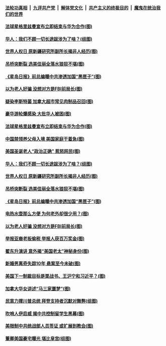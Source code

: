####  [法轮功真相](../../../../basic/blob/master/README.md?t=12111231) &nbsp;|&nbsp; [九评共产党](../../../../9ping.md/blob/master/README.md?t=12111231) &nbsp;|&nbsp; [解体党文化](../../../../jtdwh.md/blob/master/README.md?t=12111231)  &nbsp;|&nbsp; [共产主义的终极目的](../../../../gczydzjmd.md/blob/master/README.md?t=12111231) &nbsp;|&nbsp; [魔鬼在统治我们的世界](../../../../mgztzwmdsj.md/blob/master/README.md?t=12111231) 

#### [法球星格里兹曼宣布立即结束与华为合作(图)](../pages/p3/955403.md?t=12111231) 

#### [华人：我们不顾一切长途跋涉为了啥？(组图)](../pages/p3/955365.md?t=12111231) 

#### [世界人权日 原新疆研究所副所长揭非人经历(图)](../pages/p3/955343.md?t=12111231) 

#### [吊桥突断裂 选美佳丽全落水狼狈不堪(图)](../pages/p3/955355.md?t=12111231) 

#### [《星岛日报》前总编曝中共渗透加国“黑匣子”(图)](../pages/p3/955307.md?t=12111231) 

#### [以为老人好骗 没想对方是FBI前局长(图)](../pages/p3/955287.md?t=12111231) 

#### [疑染李斯特菌 加拿大超市常见肉制品召回(图)](../pages/p3/955434.md?t=12111231) 

#### [豪华游轮爆感染 大批华人被困(图)](../pages/p3/955407.md?t=12111231) 

#### [法球星格里兹曼宣布立即结束与华为合作(图)](../pages/p3/955403.md?t=12111231) 

#### [中国禁领养父母入境 美国家庭干着急(图)](../pages/p3/955404.md?t=12111231) 

#### [美国圣诞老人“政治正确” 惹怒网民(图)](../pages/p3/955378.md?t=12111231) 

#### [华人：我们不顾一切长途跋涉为了啥？(组图)](../pages/p3/955365.md?t=12111231) 

#### [世界人权日 原新疆研究所副所长揭非人经历(图)](../pages/p3/955343.md?t=12111231) 

#### [吊桥突断裂 选美佳丽全落水狼狈不堪(图)](../pages/p3/955355.md?t=12111231) 

#### [《星岛日报》前总编曝中共渗透加国“黑匣子”(图)](../pages/p3/955307.md?t=12111231) 

#### [电热水壶那么方便 为何老外却很少用？(图)](../pages/p3/955289.md?t=12111231) 

#### [以为老人好骗 没想对方是FBI前局长(图)](../pages/p3/955287.md?t=12111231) 

#### [举报亚裔老板偷税 举报人获百万奖金(图)](../pages/p3/955271.md?t=12111231) 

#### [翟东升演讲 意外揭“美国老太”神秘身份(图)](../pages/p3/955259.md?t=12111231) 

#### [新婚男离奇失踪10年 悬案至今未破(图)](../pages/p3/955160.md?t=12111231) 

#### [美国下一制裁目标是栗战书、王沪宁和习近平？(图)](../pages/p3/955183.md?t=12111231) 

#### [加拿大华女讲述“马三家噩梦”(图)](../pages/p3/955140.md?t=12111231) 

#### [民意力撑川普总统 拜登支持者沉默对舞弊(组图)](../pages/p3/955190.md?t=12111231) 

#### [吹哨人伊启威 揭中共控制留学生黑幕(图)](../pages/p3/955181.md?t=12111231) 

#### [美限制中共统战部人员签证 或扩展到教会(图)](../pages/p3/955169.md?t=12111231) 

#### [董卿美国豪宅曝光 堪比皇宫(组图)](../pages/p3/955153.md?t=12111231) 

